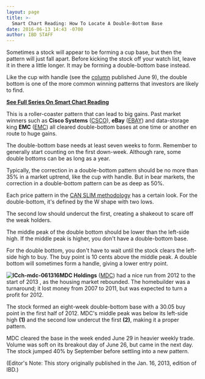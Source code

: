 ```yaml
---
layout: page
title: >-
  Smart Chart Reading: How To Locate A Double-Bottom Base
date: 2016-06-13 14:43 -0700
author: IBD STAFF
---
```





Sometimes a stock will appear to be forming a cup base, but then the pattern will just fall apart. Before kicking the stock off your watch list, leave it in there a little longer. It may be forming a double-bottom base instead.


Like the cup with handle (see the [column](https://www.investors.com/how-to-invest/investors-corner/smart-stock-investing-invest-time-in-learning-the-cup-with-handle/) published June 9), the double bottom is one of the more common winning patterns that investors are likely to find.


[**See Full Series On Smart Chart Reading**](https://www.investors.com/how-to-read-stock-chart-patterns/)


This is a roller-coaster pattern that can lead to big gains. Past market winners such as **Cisco Systems** ([CSCO](https://research.investors.com/quote.aspx?symbol=CSCO)), **eBay** ([EBAY](https://research.investors.com/quote.aspx?symbol=EBAY)) and data-storage king **EMC** ([EMC](https://research.investors.com/quote.aspx?symbol=EMC)) all cleared double-bottom bases at one time or another en route to huge gains.


The double-bottom base needs at least seven weeks to form. Remember to generally start counting on the first down-week. Although rare, some double bottoms can be as long as a year.


Typically, the correction in a double-bottom pattern should be no more than 35% in a market uptrend, like the cup with handle. But in bear markets, the correction in a double-bottom pattern can be as deep as 50%.


Each price pattern in the [CAN SLIM methodology](http://education.investors.com/courselandingpage.aspx?id=735749) has a certain look. For the double-bottom, it's defined by the W shape with two lows.


The second low should undercut the first, creating a shakeout to scare off the weak holders.


The middle peak of the double bottom should be lower than the left-side high. If the middle peak is higher, you don't have a double-bottom base.


For the double bottom, you don't have to wait until the stock clears the left-side high to buy. The buy point is 10 cents above the middle peak. A double bottom will sometimes form a handle, giving a lower entry point.


**![ICch-mdc-061316](https://www.investors.com/wp-content/uploads/2016/06/ICch-mdc-061316-1024x611.jpg)MDC Holdings** ([MDC](https://research.investors.com/quote.aspx?symbol=MDC)) had a nice run from 2012 to the start of 2013 , as the housing market rebounded. The homebuilder was a turnaround; it lost money from 2007 to 2011, but was expected to turn a profit for 2012.


The stock formed an eight-week double-bottom base with a 30.05 buy point in the first half of 2012. MDC's middle peak was below its left-side high **(1)** and the second low undercut the first **(2)**, making it a proper pattern.


MDC cleared the base in the week ended June 29 in heavier weekly trade. Volume was soft on its breakout day of June 26, but came in the next day. The stock jumped 40% by September before settling into a new pattern.


(Editor's Note: This story originally published in the Jan. 16, 2013, edition of IBD.)




